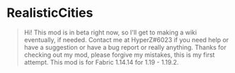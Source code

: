 # RealisticCities
>Hi! This mod is in beta right now, so I'll get to making a wiki eventually, if needed. Contact me at HyperZ#6023 if you need help or have a suggestion or have a bug report or really anything. Thanks for checking out my mod, please forgive my mistakes, this is my first attempt. This mod is for Fabric 1.14.14 for 1.19 - 1.19.2.
